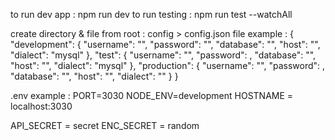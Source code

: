 to run dev app : npm run dev
to run testing : npm run test --watchAll

create directory & file from root : config > config.json 
file example : 
{
  "development": {
    "username": "",
    "password": "",
    "database": "",
    "host": "",
    "dialect": "mysql"
  },
  "test": {
    "username": "",
    "password": ,
    "database": "",
    "host": "",
    "dialect": "mysql"
  },
  "production": {
    "username": "",
    "password": ,
    "database": "",
    "host": "",
    "dialect": ""
  }
}

.env example : 
PORT=3030
NODE_ENV=development
HOSTNAME = localhost:3030

API_SECRET = secret
ENC_SECRET = random